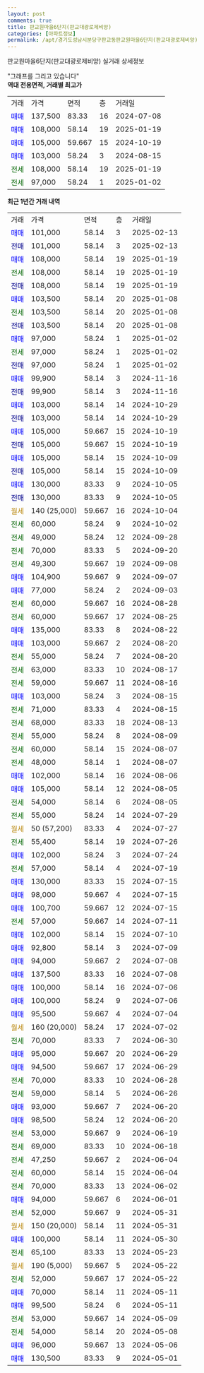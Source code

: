 ```yaml
---
layout: post
comments: true
title: 판교원마을6단지(판교대광로제비앙)
categories: [아파트정보]
permalink: /apt/경기도성남시분당구판교동판교원마을6단지(판교대광로제비앙)
---
```


판교원마을6단지(판교대광로제비앙) 실거래 상세정보

<script type="text/javascript">
  google.charts.load('current', {'packages':['line', 'corechart']});
  google.charts.setOnLoadCallback(drawChart);

  function drawChart() {
    var data = new google.visualization.DataTable();
    data.addColumn('date', '거래일');
    data.addColumn('number', "매매");
    data.addColumn('number', "전세");
    data.addColumn('number', "전매");

    data.addRows([[new Date(Date.parse("2025-02-13")), 101000, null, null], [new Date(Date.parse("2025-02-13")), null, null, 101000], [new Date(Date.parse("2025-01-19")), 108000, null, null], [new Date(Date.parse("2025-01-19")), null, 108000, null], [new Date(Date.parse("2025-01-19")), null, null, 108000], [new Date(Date.parse("2025-01-08")), 103500, null, null], [new Date(Date.parse("2025-01-08")), null, 103500, null], [new Date(Date.parse("2025-01-08")), null, null, 103500], [new Date(Date.parse("2025-01-02")), 97000, null, null], [new Date(Date.parse("2025-01-02")), null, 97000, null], [new Date(Date.parse("2025-01-02")), null, null, 97000], [new Date(Date.parse("2024-11-16")), 99900, null, null], [new Date(Date.parse("2024-11-16")), null, null, 99900], [new Date(Date.parse("2024-10-29")), 103000, null, null], [new Date(Date.parse("2024-10-29")), null, null, 103000], [new Date(Date.parse("2024-10-19")), 105000, null, null], [new Date(Date.parse("2024-10-19")), null, null, 105000], [new Date(Date.parse("2024-10-09")), 105000, null, null], [new Date(Date.parse("2024-10-09")), null, null, 105000], [new Date(Date.parse("2024-10-05")), 130000, null, null], [new Date(Date.parse("2024-10-05")), null, null, 130000], [new Date(Date.parse("2024-10-04")), null, null, null], [new Date(Date.parse("2024-10-02")), null, 60000, null], [new Date(Date.parse("2024-09-28")), null, 49000, null], [new Date(Date.parse("2024-09-20")), null, 70000, null], [new Date(Date.parse("2024-09-08")), null, 49300, null], [new Date(Date.parse("2024-09-07")), 104900, null, null], [new Date(Date.parse("2024-09-03")), 77000, null, null], [new Date(Date.parse("2024-08-28")), null, 60000, null], [new Date(Date.parse("2024-08-25")), null, 60000, null], [new Date(Date.parse("2024-08-22")), 135000, null, null], [new Date(Date.parse("2024-08-20")), 103000, null, null], [new Date(Date.parse("2024-08-20")), null, 55000, null], [new Date(Date.parse("2024-08-17")), null, 63000, null], [new Date(Date.parse("2024-08-16")), null, 59000, null], [new Date(Date.parse("2024-08-15")), 103000, null, null], [new Date(Date.parse("2024-08-15")), null, 71000, null], [new Date(Date.parse("2024-08-13")), null, 68000, null], [new Date(Date.parse("2024-08-09")), null, 55000, null], [new Date(Date.parse("2024-08-07")), null, 60000, null], [new Date(Date.parse("2024-08-07")), null, 48000, null], [new Date(Date.parse("2024-08-06")), 102000, null, null], [new Date(Date.parse("2024-08-05")), 105000, null, null], [new Date(Date.parse("2024-08-05")), null, 54000, null], [new Date(Date.parse("2024-07-29")), null, 55000, null], [new Date(Date.parse("2024-07-27")), null, null, null], [new Date(Date.parse("2024-07-26")), null, 55400, null], [new Date(Date.parse("2024-07-24")), 102000, null, null], [new Date(Date.parse("2024-07-19")), null, 57000, null], [new Date(Date.parse("2024-07-15")), 130000, null, null], [new Date(Date.parse("2024-07-15")), 98000, null, null], [new Date(Date.parse("2024-07-15")), 100700, null, null], [new Date(Date.parse("2024-07-11")), null, 57000, null], [new Date(Date.parse("2024-07-10")), 102000, null, null], [new Date(Date.parse("2024-07-09")), 92800, null, null], [new Date(Date.parse("2024-07-08")), 94000, null, null], [new Date(Date.parse("2024-07-08")), 137500, null, null], [new Date(Date.parse("2024-07-06")), 100000, null, null], [new Date(Date.parse("2024-07-06")), 100000, null, null], [new Date(Date.parse("2024-07-04")), 95500, null, null], [new Date(Date.parse("2024-07-02")), null, null, null], [new Date(Date.parse("2024-06-30")), null, 70000, null], [new Date(Date.parse("2024-06-29")), 95000, null, null], [new Date(Date.parse("2024-06-29")), 94500, null, null], [new Date(Date.parse("2024-06-28")), null, 70000, null], [new Date(Date.parse("2024-06-26")), null, 59000, null], [new Date(Date.parse("2024-06-20")), 93000, null, null], [new Date(Date.parse("2024-06-20")), 98500, null, null], [new Date(Date.parse("2024-06-19")), null, 53000, null], [new Date(Date.parse("2024-06-18")), null, 69000, null], [new Date(Date.parse("2024-06-04")), null, 47250, null], [new Date(Date.parse("2024-06-04")), null, 60000, null], [new Date(Date.parse("2024-06-02")), null, 70000, null], [new Date(Date.parse("2024-06-01")), 94000, null, null], [new Date(Date.parse("2024-05-31")), null, 52000, null], [new Date(Date.parse("2024-05-31")), null, null, null], [new Date(Date.parse("2024-05-30")), 100000, null, null], [new Date(Date.parse("2024-05-23")), null, 65100, null], [new Date(Date.parse("2024-05-22")), null, null, null], [new Date(Date.parse("2024-05-22")), null, 52000, null], [new Date(Date.parse("2024-05-11")), 70000, null, null], [new Date(Date.parse("2024-05-11")), 99500, null, null], [new Date(Date.parse("2024-05-09")), null, 53000, null], [new Date(Date.parse("2024-05-08")), null, 54000, null], [new Date(Date.parse("2024-05-06")), 96000, null, null], [new Date(Date.parse("2024-05-01")), 130500, null, null]]);

    var options = {
      hAxis: {
        format: 'yyyy/MM/dd'
      },    
      lineWidth: 0,
      pointsVisible: true,    
      title: '최근 1년간 유형별 실거래가 분포',
      legend: { position: 'bottom' }
    };

    var formatter = new google.visualization.NumberFormat({pattern:'###,###'} );
    formatter.format(data, 1);
    formatter.format(data, 2);
    
    setTimeout(function() {
        var chart = new google.visualization.LineChart(document.getElementById('columnchart_material'));
        chart.draw(data, (options));
        document.getElementById('loading').style.display = 'none';
    }, 200);
  }
</script>


<div id="loading" style="z-index:20; display: block; margin-left: 0px">"그래프를 그리고 있습니다"</div>
<div id="columnchart_material" style="width: 95%; margin-left: 0px; display: block"></div>
<!-- contents start -->
<b>역대 전용면적, 거래별 최고가</b>
<table class="sortable">
    <tr>
      <td>거래</td>
      <td>가격</td>
      <td>면적</td>
      <td>층</td>
      <td>거래일</td>
    </tr>
        <tr>
          <td><a style="color: blue">매매</a></td>
          <td>137,500</td>
          <td>83.33</td>
          <td>16</td>
          <td>2024-07-08</td>
        </tr>            <tr>
          <td><a style="color: blue">매매</a></td>
          <td>108,000</td>
          <td>58.14</td>
          <td>19</td>
          <td>2025-01-19</td>
        </tr>            <tr>
          <td><a style="color: blue">매매</a></td>
          <td>105,000</td>
          <td>59.667</td>
          <td>15</td>
          <td>2024-10-19</td>
        </tr>            <tr>
          <td><a style="color: blue">매매</a></td>
          <td>103,000</td>
          <td>58.24</td>
          <td>3</td>
          <td>2024-08-15</td>
        </tr>        
        <tr>
              <td><a style="color: darkgreen">전세</a></td>
              <td>108,000</td>
              <td>58.14</td>
              <td>19</td>
              <td>2025-01-19</td>
            </tr>            <tr>
              <td><a style="color: darkgreen">전세</a></td>
              <td>97,000</td>
              <td>58.24</td>
              <td>1</td>
              <td>2025-01-02</td>
            </tr>        
    
</table>

<b>최근 1년간 거래 내역</b>

<table class="sortable">
    <tr>
      <td>거래</td>
      <td>가격</td>
      <td>면적</td>
      <td>층</td>
      <td>거래일</td>
    </tr>
    <tr>
      <td><a style="color: blue">매매</a></td>
      <td>101,000</td>
      <td>58.14</td>
      <td>3</td>
      <td>2025-02-13</td>
    </tr>          <tr>
      <td><a style="color: darkblue">전매</a></td>
      <td>101,000</td>
      <td>58.14</td>
      <td>3</td>
      <td>2025-02-13</td>
    </tr>          <tr>
      <td><a style="color: blue">매매</a></td>
      <td>108,000</td>
      <td>58.14</td>
      <td>19</td>
      <td>2025-01-19</td>
    </tr>          <tr>
      <td><a style="color: darkgreen">전세</a></td>
      <td>108,000</td>
      <td>58.14</td>
      <td>19</td>
      <td>2025-01-19</td>
    </tr>          <tr>
      <td><a style="color: darkblue">전매</a></td>
      <td>108,000</td>
      <td>58.14</td>
      <td>19</td>
      <td>2025-01-19</td>
    </tr>          <tr>
      <td><a style="color: blue">매매</a></td>
      <td>103,500</td>
      <td>58.14</td>
      <td>20</td>
      <td>2025-01-08</td>
    </tr>          <tr>
      <td><a style="color: darkgreen">전세</a></td>
      <td>103,500</td>
      <td>58.14</td>
      <td>20</td>
      <td>2025-01-08</td>
    </tr>          <tr>
      <td><a style="color: darkblue">전매</a></td>
      <td>103,500</td>
      <td>58.14</td>
      <td>20</td>
      <td>2025-01-08</td>
    </tr>          <tr>
      <td><a style="color: blue">매매</a></td>
      <td>97,000</td>
      <td>58.24</td>
      <td>1</td>
      <td>2025-01-02</td>
    </tr>          <tr>
      <td><a style="color: darkgreen">전세</a></td>
      <td>97,000</td>
      <td>58.24</td>
      <td>1</td>
      <td>2025-01-02</td>
    </tr>          <tr>
      <td><a style="color: darkblue">전매</a></td>
      <td>97,000</td>
      <td>58.24</td>
      <td>1</td>
      <td>2025-01-02</td>
    </tr>          <tr>
      <td><a style="color: blue">매매</a></td>
      <td>99,900</td>
      <td>58.14</td>
      <td>3</td>
      <td>2024-11-16</td>
    </tr>          <tr>
      <td><a style="color: darkblue">전매</a></td>
      <td>99,900</td>
      <td>58.14</td>
      <td>3</td>
      <td>2024-11-16</td>
    </tr>          <tr>
      <td><a style="color: blue">매매</a></td>
      <td>103,000</td>
      <td>58.14</td>
      <td>14</td>
      <td>2024-10-29</td>
    </tr>          <tr>
      <td><a style="color: darkblue">전매</a></td>
      <td>103,000</td>
      <td>58.14</td>
      <td>14</td>
      <td>2024-10-29</td>
    </tr>          <tr>
      <td><a style="color: blue">매매</a></td>
      <td>105,000</td>
      <td>59.667</td>
      <td>15</td>
      <td>2024-10-19</td>
    </tr>          <tr>
      <td><a style="color: darkblue">전매</a></td>
      <td>105,000</td>
      <td>59.667</td>
      <td>15</td>
      <td>2024-10-19</td>
    </tr>          <tr>
      <td><a style="color: blue">매매</a></td>
      <td>105,000</td>
      <td>58.14</td>
      <td>15</td>
      <td>2024-10-09</td>
    </tr>          <tr>
      <td><a style="color: darkblue">전매</a></td>
      <td>105,000</td>
      <td>58.14</td>
      <td>15</td>
      <td>2024-10-09</td>
    </tr>          <tr>
      <td><a style="color: blue">매매</a></td>
      <td>130,000</td>
      <td>83.33</td>
      <td>9</td>
      <td>2024-10-05</td>
    </tr>          <tr>
      <td><a style="color: darkblue">전매</a></td>
      <td>130,000</td>
      <td>83.33</td>
      <td>9</td>
      <td>2024-10-05</td>
    </tr>          <tr>
      <td><a style="color: darkgoldenrod">월세</a></td>
      <td>140 (25,000)</td>
      <td>59.667</td>
      <td>16</td>
      <td>2024-10-04</td>
    </tr>          <tr>
      <td><a style="color: darkgreen">전세</a></td>
      <td>60,000</td>
      <td>58.24</td>
      <td>9</td>
      <td>2024-10-02</td>
    </tr>          <tr>
      <td><a style="color: darkgreen">전세</a></td>
      <td>49,000</td>
      <td>58.24</td>
      <td>12</td>
      <td>2024-09-28</td>
    </tr>          <tr>
      <td><a style="color: darkgreen">전세</a></td>
      <td>70,000</td>
      <td>83.33</td>
      <td>5</td>
      <td>2024-09-20</td>
    </tr>          <tr>
      <td><a style="color: darkgreen">전세</a></td>
      <td>49,300</td>
      <td>59.667</td>
      <td>19</td>
      <td>2024-09-08</td>
    </tr>          <tr>
      <td><a style="color: blue">매매</a></td>
      <td>104,900</td>
      <td>59.667</td>
      <td>9</td>
      <td>2024-09-07</td>
    </tr>          <tr>
      <td><a style="color: blue">매매</a></td>
      <td>77,000</td>
      <td>58.24</td>
      <td>2</td>
      <td>2024-09-03</td>
    </tr>          <tr>
      <td><a style="color: darkgreen">전세</a></td>
      <td>60,000</td>
      <td>59.667</td>
      <td>16</td>
      <td>2024-08-28</td>
    </tr>          <tr>
      <td><a style="color: darkgreen">전세</a></td>
      <td>60,000</td>
      <td>59.667</td>
      <td>17</td>
      <td>2024-08-25</td>
    </tr>          <tr>
      <td><a style="color: blue">매매</a></td>
      <td>135,000</td>
      <td>83.33</td>
      <td>8</td>
      <td>2024-08-22</td>
    </tr>          <tr>
      <td><a style="color: blue">매매</a></td>
      <td>103,000</td>
      <td>59.667</td>
      <td>2</td>
      <td>2024-08-20</td>
    </tr>          <tr>
      <td><a style="color: darkgreen">전세</a></td>
      <td>55,000</td>
      <td>58.24</td>
      <td>7</td>
      <td>2024-08-20</td>
    </tr>          <tr>
      <td><a style="color: darkgreen">전세</a></td>
      <td>63,000</td>
      <td>83.33</td>
      <td>10</td>
      <td>2024-08-17</td>
    </tr>          <tr>
      <td><a style="color: darkgreen">전세</a></td>
      <td>59,000</td>
      <td>59.667</td>
      <td>11</td>
      <td>2024-08-16</td>
    </tr>          <tr>
      <td><a style="color: blue">매매</a></td>
      <td>103,000</td>
      <td>58.24</td>
      <td>3</td>
      <td>2024-08-15</td>
    </tr>          <tr>
      <td><a style="color: darkgreen">전세</a></td>
      <td>71,000</td>
      <td>83.33</td>
      <td>4</td>
      <td>2024-08-15</td>
    </tr>          <tr>
      <td><a style="color: darkgreen">전세</a></td>
      <td>68,000</td>
      <td>83.33</td>
      <td>18</td>
      <td>2024-08-13</td>
    </tr>          <tr>
      <td><a style="color: darkgreen">전세</a></td>
      <td>55,000</td>
      <td>58.24</td>
      <td>8</td>
      <td>2024-08-09</td>
    </tr>          <tr>
      <td><a style="color: darkgreen">전세</a></td>
      <td>60,000</td>
      <td>58.14</td>
      <td>15</td>
      <td>2024-08-07</td>
    </tr>          <tr>
      <td><a style="color: darkgreen">전세</a></td>
      <td>48,000</td>
      <td>58.14</td>
      <td>1</td>
      <td>2024-08-07</td>
    </tr>          <tr>
      <td><a style="color: blue">매매</a></td>
      <td>102,000</td>
      <td>58.14</td>
      <td>16</td>
      <td>2024-08-06</td>
    </tr>          <tr>
      <td><a style="color: blue">매매</a></td>
      <td>105,000</td>
      <td>58.14</td>
      <td>12</td>
      <td>2024-08-05</td>
    </tr>          <tr>
      <td><a style="color: darkgreen">전세</a></td>
      <td>54,000</td>
      <td>58.14</td>
      <td>6</td>
      <td>2024-08-05</td>
    </tr>          <tr>
      <td><a style="color: darkgreen">전세</a></td>
      <td>55,000</td>
      <td>58.24</td>
      <td>14</td>
      <td>2024-07-29</td>
    </tr>          <tr>
      <td><a style="color: darkgoldenrod">월세</a></td>
      <td>50 (57,200)</td>
      <td>83.33</td>
      <td>4</td>
      <td>2024-07-27</td>
    </tr>          <tr>
      <td><a style="color: darkgreen">전세</a></td>
      <td>55,400</td>
      <td>58.14</td>
      <td>19</td>
      <td>2024-07-26</td>
    </tr>          <tr>
      <td><a style="color: blue">매매</a></td>
      <td>102,000</td>
      <td>58.24</td>
      <td>3</td>
      <td>2024-07-24</td>
    </tr>          <tr>
      <td><a style="color: darkgreen">전세</a></td>
      <td>57,000</td>
      <td>58.14</td>
      <td>4</td>
      <td>2024-07-19</td>
    </tr>          <tr>
      <td><a style="color: blue">매매</a></td>
      <td>130,000</td>
      <td>83.33</td>
      <td>15</td>
      <td>2024-07-15</td>
    </tr>          <tr>
      <td><a style="color: blue">매매</a></td>
      <td>98,000</td>
      <td>59.667</td>
      <td>4</td>
      <td>2024-07-15</td>
    </tr>          <tr>
      <td><a style="color: blue">매매</a></td>
      <td>100,700</td>
      <td>59.667</td>
      <td>12</td>
      <td>2024-07-15</td>
    </tr>          <tr>
      <td><a style="color: darkgreen">전세</a></td>
      <td>57,000</td>
      <td>59.667</td>
      <td>14</td>
      <td>2024-07-11</td>
    </tr>          <tr>
      <td><a style="color: blue">매매</a></td>
      <td>102,000</td>
      <td>58.14</td>
      <td>15</td>
      <td>2024-07-10</td>
    </tr>          <tr>
      <td><a style="color: blue">매매</a></td>
      <td>92,800</td>
      <td>58.14</td>
      <td>3</td>
      <td>2024-07-09</td>
    </tr>          <tr>
      <td><a style="color: blue">매매</a></td>
      <td>94,000</td>
      <td>59.667</td>
      <td>2</td>
      <td>2024-07-08</td>
    </tr>          <tr>
      <td><a style="color: blue">매매</a></td>
      <td>137,500</td>
      <td>83.33</td>
      <td>16</td>
      <td>2024-07-08</td>
    </tr>          <tr>
      <td><a style="color: blue">매매</a></td>
      <td>100,000</td>
      <td>58.14</td>
      <td>16</td>
      <td>2024-07-06</td>
    </tr>          <tr>
      <td><a style="color: blue">매매</a></td>
      <td>100,000</td>
      <td>58.24</td>
      <td>9</td>
      <td>2024-07-06</td>
    </tr>          <tr>
      <td><a style="color: blue">매매</a></td>
      <td>95,500</td>
      <td>59.667</td>
      <td>4</td>
      <td>2024-07-04</td>
    </tr>          <tr>
      <td><a style="color: darkgoldenrod">월세</a></td>
      <td>160 (20,000)</td>
      <td>58.24</td>
      <td>17</td>
      <td>2024-07-02</td>
    </tr>          <tr>
      <td><a style="color: darkgreen">전세</a></td>
      <td>70,000</td>
      <td>83.33</td>
      <td>7</td>
      <td>2024-06-30</td>
    </tr>          <tr>
      <td><a style="color: blue">매매</a></td>
      <td>95,000</td>
      <td>59.667</td>
      <td>20</td>
      <td>2024-06-29</td>
    </tr>          <tr>
      <td><a style="color: blue">매매</a></td>
      <td>94,500</td>
      <td>59.667</td>
      <td>17</td>
      <td>2024-06-29</td>
    </tr>          <tr>
      <td><a style="color: darkgreen">전세</a></td>
      <td>70,000</td>
      <td>83.33</td>
      <td>10</td>
      <td>2024-06-28</td>
    </tr>          <tr>
      <td><a style="color: darkgreen">전세</a></td>
      <td>59,000</td>
      <td>58.14</td>
      <td>5</td>
      <td>2024-06-26</td>
    </tr>          <tr>
      <td><a style="color: blue">매매</a></td>
      <td>93,000</td>
      <td>59.667</td>
      <td>7</td>
      <td>2024-06-20</td>
    </tr>          <tr>
      <td><a style="color: blue">매매</a></td>
      <td>98,500</td>
      <td>58.24</td>
      <td>12</td>
      <td>2024-06-20</td>
    </tr>          <tr>
      <td><a style="color: darkgreen">전세</a></td>
      <td>53,000</td>
      <td>59.667</td>
      <td>9</td>
      <td>2024-06-19</td>
    </tr>          <tr>
      <td><a style="color: darkgreen">전세</a></td>
      <td>69,000</td>
      <td>83.33</td>
      <td>10</td>
      <td>2024-06-18</td>
    </tr>          <tr>
      <td><a style="color: darkgreen">전세</a></td>
      <td>47,250</td>
      <td>59.667</td>
      <td>2</td>
      <td>2024-06-04</td>
    </tr>          <tr>
      <td><a style="color: darkgreen">전세</a></td>
      <td>60,000</td>
      <td>58.14</td>
      <td>15</td>
      <td>2024-06-04</td>
    </tr>          <tr>
      <td><a style="color: darkgreen">전세</a></td>
      <td>70,000</td>
      <td>83.33</td>
      <td>13</td>
      <td>2024-06-02</td>
    </tr>          <tr>
      <td><a style="color: blue">매매</a></td>
      <td>94,000</td>
      <td>59.667</td>
      <td>6</td>
      <td>2024-06-01</td>
    </tr>          <tr>
      <td><a style="color: darkgreen">전세</a></td>
      <td>52,000</td>
      <td>59.667</td>
      <td>9</td>
      <td>2024-05-31</td>
    </tr>          <tr>
      <td><a style="color: darkgoldenrod">월세</a></td>
      <td>150 (20,000)</td>
      <td>58.14</td>
      <td>11</td>
      <td>2024-05-31</td>
    </tr>          <tr>
      <td><a style="color: blue">매매</a></td>
      <td>100,000</td>
      <td>58.14</td>
      <td>11</td>
      <td>2024-05-30</td>
    </tr>          <tr>
      <td><a style="color: darkgreen">전세</a></td>
      <td>65,100</td>
      <td>83.33</td>
      <td>13</td>
      <td>2024-05-23</td>
    </tr>          <tr>
      <td><a style="color: darkgoldenrod">월세</a></td>
      <td>190 (5,000)</td>
      <td>59.667</td>
      <td>5</td>
      <td>2024-05-22</td>
    </tr>          <tr>
      <td><a style="color: darkgreen">전세</a></td>
      <td>52,000</td>
      <td>59.667</td>
      <td>17</td>
      <td>2024-05-22</td>
    </tr>          <tr>
      <td><a style="color: blue">매매</a></td>
      <td>70,000</td>
      <td>58.14</td>
      <td>11</td>
      <td>2024-05-11</td>
    </tr>          <tr>
      <td><a style="color: blue">매매</a></td>
      <td>99,500</td>
      <td>58.24</td>
      <td>6</td>
      <td>2024-05-11</td>
    </tr>          <tr>
      <td><a style="color: darkgreen">전세</a></td>
      <td>53,000</td>
      <td>59.667</td>
      <td>14</td>
      <td>2024-05-09</td>
    </tr>          <tr>
      <td><a style="color: darkgreen">전세</a></td>
      <td>54,000</td>
      <td>58.14</td>
      <td>20</td>
      <td>2024-05-08</td>
    </tr>          <tr>
      <td><a style="color: blue">매매</a></td>
      <td>96,000</td>
      <td>59.667</td>
      <td>13</td>
      <td>2024-05-06</td>
    </tr>          <tr>
      <td><a style="color: blue">매매</a></td>
      <td>130,500</td>
      <td>83.33</td>
      <td>9</td>
      <td>2024-05-01</td>
    </tr>      </table>
<!-- contents end -->    

